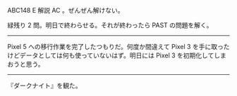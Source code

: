 ABC148 E 解説 AC 。ぜんぜん解けない。

緑残り 2 問。明日で終わらせる。それが終わったら PAST の問題を解く。

---

Pixel 5 への移行作業を完了したつもりだ。何度か間違えて Pixel 3 を手に取ったけどデータとしては何も使っていないはず。明日には Pixel 3 を初期化してしまおうと思う。

---

『ダークナイト』を観た。
